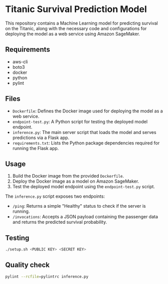 # Titanic Survival Prediction Model

This repository contains a Machine Learning model for predicting survival on the Titanic, along with the necessary code and configurations for deploying the model as a web service using Amazon SageMaker.

## Requirements

- aws-cli
- boto3
- docker
- python
- pylint

## Files

- `Dockerfile`: Defines the Docker image used for deploying the model as a web service.
- `endpoint-test.py`: A Python script for testing the deployed model endpoint.
- `inference.py`: The main server script that loads the model and serves predictions via a Flask app.
- `requirements.txt`: Lists the Python package dependencies required for running the Flask app.

## Usage

1. Build the Docker image from the provided `Dockerfile`.
2. Deploy the Docker image as a model on Amazon SageMaker.
3. Test the deployed model endpoint using the `endpoint-test.py` script.

The `inference.py` script exposes two endpoints:

- `/ping`: Returns a simple "Healthy" status to check if the server is running.
- `/invocations`: Accepts a JSON payload containing the passenger data and returns the predicted survival probability.

## Testing

```bash
./setup.sh <PUBLIC KEY> <SECRET KEY>
```

## Quality check

```bash
pylint --rcfile=pylintrc inference.py
```
